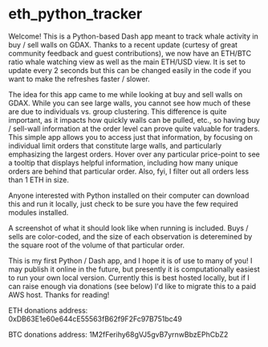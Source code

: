 # eth_python_tracker
Welcome! This is a Python-based Dash app meant to track whale activity in buy / sell walls on GDAX. Thanks to a recent update (curtesy of great community feedback and guest contributions), we now have an ETH/BTC ratio whale watching view as well as the main ETH/USD view. It is set to update every 2 seconds but this can be changed easily in the code if you want to make the refreshes faster / slower. 

The idea for this app came to me while looking at buy and sell walls on GDAX. While you can see large walls, you cannot see how much of these are due to individuals vs. group clustering. This difference is quite important, as it impacts how quickly walls can be pulled, etc., so having buy / sell-wall information at the order level can prove quite valuable for traders. This simple app allows you to access just that information, by focusing on individual limit orders that constitute large walls, and particularly emphasizing the largest orders. Hover over any particular price-point to see a tooltip that displays helpful information, including how many unique orders are behind that particular order. Also, fyi, I filter out all orders less than 1 ETH in size.

Anyone interested with Python installed on their computer can download this and run it locally, just check to be sure you have the few required modules installed.

A screenshot of what it should look like when running is included. Buys / sells are color-coded, and the size of each observation is deteremined by the square root of the volume of that particular order. 

This is my first Python / Dash app, and I hope it is of use to many of you! I may publish it online in the future, but presently it is computationally easiest to run your own local version. Currently this is best hosted locally, but if I can raise enough via donations (see below) I'd like to migrate this to a paid AWS host. Thanks for reading!

ETH donations address: 0xDB63E1e60e644cE55563fB62f9F2Fc97B751bc49

BTC donations address: 1M2fFerihy68gVJ5gvB7yrnwBbzEPhCbZ2

